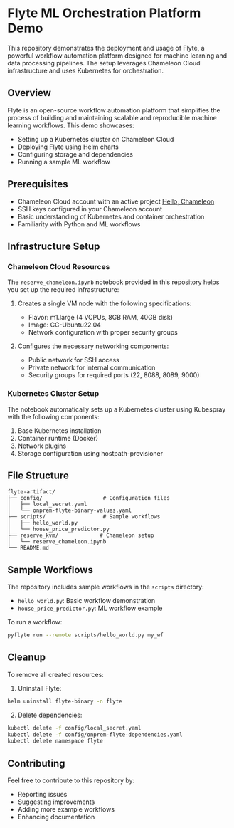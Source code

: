 # Flyte ML Orchestration Platform Demo

This repository demonstrates the deployment and usage of Flyte, a powerful workflow automation platform designed for machine learning and data processing pipelines. The setup leverages Chameleon Cloud infrastructure and uses Kubernetes for orchestration.

## Overview

Flyte is an open-source workflow automation platform that simplifies the process of building and maintaining scalable and reproducible machine learning workflows. This demo showcases:

- Setting up a Kubernetes cluster on Chameleon Cloud
- Deploying Flyte using Helm charts
- Configuring storage and dependencies
- Running a sample ML workflow

## Prerequisites

- Chameleon Cloud account with an active project [Hello, Chameleon](https://teaching-on-testbeds.github.io/blog/hello-chameleon)
- SSH keys configured in your Chameleon account
- Basic understanding of Kubernetes and container orchestration
- Familiarity with Python and ML workflows

## Infrastructure Setup

### Chameleon Cloud Resources

The `reserve_chameleon.ipynb` notebook provided in this repository helps you set up the required infrastructure:

1. Creates a single VM node with the following specifications:
   - Flavor: m1.large (4 VCPUs, 8GB RAM, 40GB disk)
   - Image: CC-Ubuntu22.04
   - Network configuration with proper security groups

2. Configures the necessary networking components:
   - Public network for SSH access
   - Private network for internal communication
   - Security groups for required ports (22, 8088, 8089, 9000)

### Kubernetes Cluster Setup

The notebook automatically sets up a Kubernetes cluster using Kubespray with the following components:

1. Base Kubernetes installation
2. Container runtime (Docker)
3. Network plugins
4. Storage configuration using hostpath-provisioner

## File Structure

```
flyte-artifact/
├── config/                   # Configuration files
│   ├── local_secret.yaml
│   └── onprem-flyte-binary-values.yaml
├── scripts/                  # Sample workflows
│   ├── hello_world.py
│   └── house_price_predictor.py
├── reserve_kvm/             # Chameleon setup
│   └── reserve_chameleon.ipynb
└── README.md
```

## Sample Workflows

The repository includes sample workflows in the `scripts` directory:

- `hello_world.py`: Basic workflow demonstration
- `house_price_predictor.py`: ML workflow example

To run a workflow:
```bash
pyflyte run --remote scripts/hello_world.py my_wf
```



## Cleanup

To remove all created resources:

1. Uninstall Flyte:
```bash
helm uninstall flyte-binary -n flyte
```

2. Delete dependencies:
```bash
kubectl delete -f config/local_secret.yaml
kubectl delete -f config/onprem-flyte-dependencies.yaml
kubectl delete namespace flyte
```

## Contributing

Feel free to contribute to this repository by:
- Reporting issues
- Suggesting improvements
- Adding more example workflows
- Enhancing documentation

